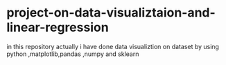 # project-on-data-visualiztaion-and-linear-regression
in this repository actually i have done data visualiztion on dataset by using python ,matplotlib,pandas ,numpy and sklearn
